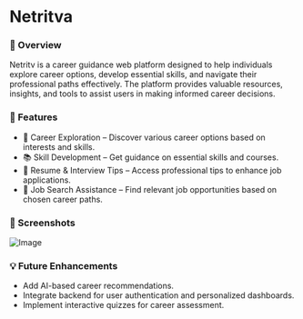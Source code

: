 # Netritva
### 🚀 Overview
Netritv is a career guidance web platform designed to help individuals explore career options, develop essential skills, and navigate their professional paths effectively. The platform provides valuable resources, insights, and tools to assist users in making informed career decisions.
### 🌟 Features
- 🎯 Career Exploration – Discover various career options based on interests and skills.
- 📚 Skill Development – Get guidance on essential skills and courses.
- 📝 Resume & Interview Tips – Access professional tips to enhance job applications.
- 🔎 Job Search Assistance – Find relevant job opportunities based on chosen career paths.
### 📸 Screenshots
![Image](https://github.com/user-attachments/assets/627e52f4-b6e8-478b-a328-ccb4e588abd1)
### 💡 Future Enhancements
- Add AI-based career recommendations.
- Integrate backend for user authentication and personalized dashboards.
- Implement interactive quizzes for career assessment.
